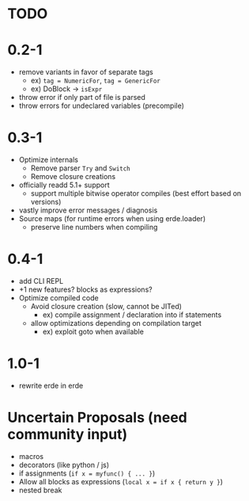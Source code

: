 # TODO

# 0.2-1

- remove variants in favor of separate tags
  - ex) `tag = NumericFor`, `tag = GenericFor`
  - ex) DoBlock -> `isExpr`
- throw error if only part of file is parsed
- throw errors for undeclared variables (precompile)

# 0.3-1

- Optimize internals
  - Remove parser `Try` and `Switch`
  - Remove closure creations
- officially readd 5.1+ support
  - support multiple bitwise operator compiles (best effort based on versions)
- vastly improve error messages / diagnosis
- Source maps (for runtime errors when using erde.loader)
  - preserve line numbers when compiling

# 0.4-1

- add CLI REPL
- +1 new features? blocks as expressions?
- Optimize compiled code
  - Avoid closure creation (slow, cannot be JITed)
    - ex) compile assignment / declaration into if statements
  - allow optimizations depending on compilation target
    - ex) exploit goto when available

# 1.0-1

- rewrite erde in erde

# Uncertain Proposals (need community input)

- macros
- decorators (like python / js)
- if assignments (`if x = myfunc() { ... }`)
- Allow all blocks as expressions (`local x = if x { return y }`)
- nested break
